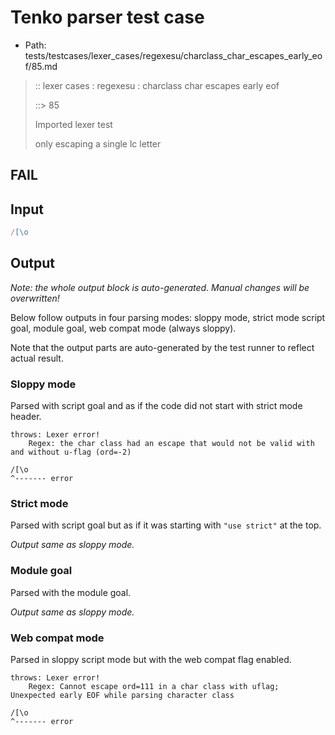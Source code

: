 # Tenko parser test case

- Path: tests/testcases/lexer_cases/regexesu/charclass_char_escapes_early_eof/85.md

> :: lexer cases : regexesu : charclass char escapes early eof
>
> ::> 85
>
> Imported lexer test
>
> only escaping a single lc letter

## FAIL

## Input

`````js
/[\o
`````

## Output

_Note: the whole output block is auto-generated. Manual changes will be overwritten!_

Below follow outputs in four parsing modes: sloppy mode, strict mode script goal, module goal, web compat mode (always sloppy).

Note that the output parts are auto-generated by the test runner to reflect actual result.

### Sloppy mode

Parsed with script goal and as if the code did not start with strict mode header.

`````
throws: Lexer error!
    Regex: the char class had an escape that would not be valid with and without u-flag (ord=-2)

/[\o
^------- error
`````

### Strict mode

Parsed with script goal but as if it was starting with `"use strict"` at the top.

_Output same as sloppy mode._

### Module goal

Parsed with the module goal.

_Output same as sloppy mode._

### Web compat mode

Parsed in sloppy script mode but with the web compat flag enabled.

`````
throws: Lexer error!
    Regex: Cannot escape ord=111 in a char class with uflag; Unexpected early EOF while parsing character class

/[\o
^------- error
`````

